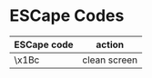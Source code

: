 # ESCape Codes

| ESCape code |   action      |
|-------------|---------------|
| \x1Bc       | clean screen  |
